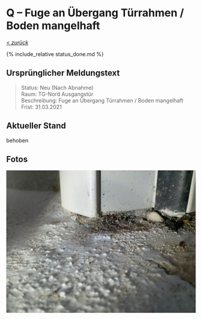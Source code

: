 # Q &ndash; Fuge an Übergang Türrahmen / Boden mangelhaft

_[&lt; zurück](../../index.md)_

{% include_relative status_done.md %}

## Ursprünglicher Meldungstext

> Status: Neu (Nach Abnahme)\
> Raum: TG-Nord Ausgangstür\
> Beschreibung: Fuge an Übergang Türrahmen / Boden mangelhaft\
> Frist: 31.03.2021

## Aktueller Stand

behoben

## Fotos

![](Meldung.jpg)